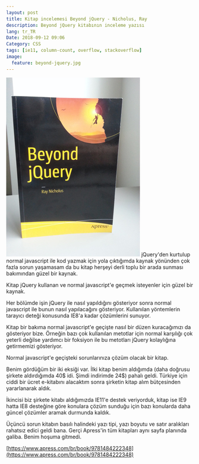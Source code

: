 ```yaml
---
layout: post
title: Kitap incelemesi Beyond jQuery - Nicholus, Ray
description: Beyond jQuery kitabının inceleme yazısı
lang: tr_TR
Date: 2018-09-12 09:06
Category: CSS
tags: [ie11, column-count, overflow, stackoverflow]
image:
  feature: beyond-jquery.jpg
---
```


<span class="kitap-resmi">![İBeyond jQuery - Nicholus, Ray](/images/beyond-jquery.jpg)</span> jQuery'den kurtulup normal javascript ile kod yazmak için yola çıktığımda kaynak yönünden çok fazla sorun yaşamasam da bu kitap herşeyi derli toplu bir arada sunması bakımından güzel bir kaynak.

Kitap jQuery kullanan ve normal javascript'e geçmek isteyenler için güzel bir kaynak. 

Her bölümde işin jQuery ile nasıl yapıldığını gösteriyor sonra normal javascript ile bunun nasıl yapılacağını gösteriyor. Kullanılan yöntemlerin tarayıcı deteği konusunda IE8'a kadar çözümlerini sunuyor. 

Kitap bir bakıma normal javascript'e geçişte nasıl bir düzen kuracağımızı da gösteriyor bize. Örneğin bazı çok kullanılan metotlar için normal karşılığı çok yeterli değilse yardımcı bir foksiyon ile bu metotları jQuery kolaylığına getirmemizi gösteriyor.

Normal javascript'e geçişteki sorunlarınıza çözüm olacak bir kitap.

Benim gördüğüm bir iki eksiği var. İlki kitap benim aldığımda (daha doğrusu şirkete aldırdığımda 40$ idi. Şimdi indirimde 24$) pahalı geldi. Türkiye için ciddi bir ücret e-kitabını alacaktım sonra şirketin kitap alım bütçesinden yararlanarak aldık.

İkincisi biz şirkete kitabı aldığımızda IE11'e destek veriyorduk, kitap ise IE9 hatta IE8 desteğine göre konulara çözüm sunduğu için bazı konularda daha güncel çözümler aramak durmunda kaldık.

Üçüncü sorun kitabın basılı halindeki yazı tipi, yazı boyutu ve satır aralıkları rahatsız edici geldi bana. Gerçi Apress'in tüm kitapları aynı sayfa planında galiba. Benim hoşuma gitmedi. 

[https://www.apress.com/br/book/9781484222348](https://www.apress.com/br/book/9781484222348)